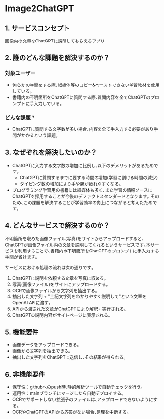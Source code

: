 # Image2ChatGPT
## 1. サービスコンセプト
画像内の文章をChatGPTに説明してもらえるアプリ
## 2. 誰のどんな課題を解決するのか？
### 対象ユーザー
- 何らかの学習をする際､紙媒体等のコピー&ペーストできない学習教材を使用している｡
- 書籍内の不明箇所をChatGPTに質問する際､質問内容を全てChatGPTのプロンプトに手入力している｡
### どんな課題？
- ChatGPTに質問する文字数が多い場合､内容を全て手入力する必要があり手間がかかるという課題｡
## 3. なぜぞれを解決したいのか？
- ChatGPTに入力する文字数の増加に比例し､以下のデメリットがあるためです｡
   - ChatGPTに質問するまでに要する時間の増加(学習に割ける時間の減少)
   - タイピング数の増加により手や腕が疲れやすくなる｡
- プログラミング学習用の書籍には紙媒体も多く､また学習の情報ソースにChatGPTを採用することが今後のデファクトスタンダードとなります｡ そのため､この課題を解決することが学習効率の向上につながると考えたためです｡
## 4. どんなサービスで解決するのか？
不明箇所を収めた画像ファイル(写真)をサイトからアップロードすると､ChatGPTが画像ファイル内の文章を説明してくれるというサービスです｡本サービスを利用することで､書籍内の不明箇所をChatGPTのプロンプトに手入力する手間が省けます｡

サービスにおける処理の流れは次の通りです｡
1. ChatGPTに説明を依頼する文章を写真に収める｡
2. 写真(画像ファイル)をサイトにアップロードする｡
3. OCRで画像ファイルから文字列を抽出する｡
4. 抽出した文字列 + "上記文字列をわかりやすく説明して"という文章をOpenAI APIに渡す｡
5. APIから渡された文章がChatGPTにより解釈・実行される｡
6. ChatGPTの説明内容がサイトページに表示される｡
## 5. 機能要件
- 画像データをアップロードできる｡
- 画像から文字列を抽出できる｡
- 抽出した文字列をChatGPTに送信し､その結果が得られる｡
## 6. 非機能要件
- 保守性：githubへのpush時､静的解析ツールで自動チェックを行う。
- 運用性：mainブランチにマージしたら自動デプロイする｡
- OCRでサポートしない拡張子のファイルは､アップロードできないようにする｡
- OCRやChatGPTのAPIから応答がない場合､処理を中断する｡